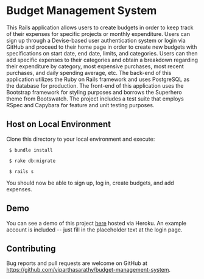 # Budget Management System
  This Rails application allows users to create budgets in order to keep track of their expenses for specific projects or monthly expenditure. Users can sign up through a Devise-based user authentication system or login via GitHub and proceed to their home page in order to create new budgets with specifications on start date, end date, limits, and categories. Users can then add specific expenses to their categories and obtain a breakdown regarding their expenditure by category, most expensive purchases, most recent purchases, and daily spending average, etc. The back-end of this application utilizes the Ruby on Rails framework and uses PostgreSQL as the database for production. The front-end of this application uses the Bootstrap framework for styling purposes and borrows the Superhero theme from Bootswatch. The project includes a test suite that employs RSpec and Capybara for feature and unit testing purposes. 
  
## Host on Local Environment
Clone this directory to your local environment and execute:
```
 $ bundle install
 
 $ rake db:migrate
 
 $ rails s
```

You should now be able to sign up, log in, create budgets, and add expenses.

## Demo

You can see a demo of this project [here](https://budget-management-system.herokuapp.com/) hosted via Heroku. An example account is included -- just fill in the placeholder text at the login page.

## Contributing

Bug reports and pull requests are welcome on GitHub at https://github.com/viparthasarathy/budget-management-system.

